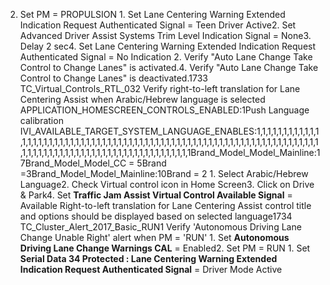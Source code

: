 2. Set PM = PROPULSION 1. Set Lane Centering Warning Extended Indication Request Authenticated Signal = Teen Driver Active2. Set Advanced Driver Assist Systems Trim Level Indication Signal = None3. Delay 2 sec4. Set Lane Centering Warning Extended Indication Request Authenticated Signal = No Indication 2. Verify "Auto Lane Change Take Control to Change Lanes" is activated.4. Verify "Auto Lane Change Take Control to Change Lanes" is deactivated.1733 TC_Virtual_Controls_RTL_032 Verify right-to-left translation for Lane Centering Assist when Arabic/Hebrew language is selected APPLICATION_HOMESCREEN_CONTROLS_ENABLED:1Push Language calibration IVI_AVAILABLE_TARGET_SYSTEM_LANGUAGE_ENABLES:1,1,1,1,1,1,1,1,1,1,1,1,1,1,1,1,1,1,1,1,1,1,1,1,1,1,1,1,1,1,1,1,1,1,1,1,1,1,1,1,1,1,1,1,1,1,1,1,1,1,1,1,1,1,1,1,1,1,1,1,1,1,1,1,1,1,1,1,1,1,1,1,1,1,1,1,1,1,1,1,1,1,1,1,1,1,1,1,1,1,1,1,1,1,1,1,1,1,1,1Brand_Model_Model_Mainline:17Brand_Model_Model_CC = 5Brand =3Brand_Model_Model_Mainline:10Brand = 2 1. Select Arabic/Hebrew Language2. Check Virtual control icon in Home Screen3. Click on Drive & Park4. Set **Traffic Jam Assist Virtual Control Available Signal** = Available Right-to-left translation for Lane Centering Assist control title and options should be displayed based on selected language1734 TC_Cluster_Alert_2017_Basic_RUN1 Verify 'Autonomous Driving Lane Change Unable Right' alert when PM = 'RUN' 1. Set **Autonomous Driving Lane Change Warnings CAL** = Enabled2. Set PM = RUN 1. Set **Serial Data 34 Protected : Lane Centering Warning Extended Indication Request Authenticated Signal** = Driver Mode Active